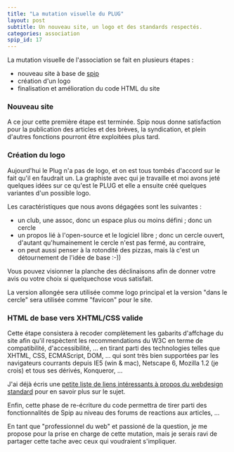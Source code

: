 ```yaml
---
title: "La mutation visuelle du PLUG"
layout: post
subtitle: Un nouveau site, un logo et des standards respectés.
categories: association
spip_id: 17
---
```

La mutation visuelle de l'association se fait en plusieurs étapes :

- nouveau site à base de [spip](http://www.spip.org/)
- création d'un logo
- finalisation et amélioration du code HTML du site

### Nouveau site ###
A ce jour cette première étape est terminée. Spip nous donne satisfaction pour la publication des articles et des brèves, la syndication, et plein d'autres fonctions pourront être exploitées plus tard.

### Création du logo ###

Aujourd'hui le Plug n'a pas de logo, et on est tous tombés d'accord sur le fait qu'il en faudrait un. La graphiste avec qui je travaille et moi avons jeté quelques idées sur ce qu'est le PLUG et elle a ensuite créé quelques variantes d'un possible logo.

Les caractéristiques que nous avons dégagées sont les suivantes :

* un club, une assoc, donc un espace plus ou moins défini ; donc un cercle
* un propos lié à l'open-source et le logiciel libre ; donc un cercle ouvert, d'autant qu'humainement le cercle n'est pas fermé, au contraire,
* on peut aussi penser à la rotondité des pizzas, mais là c'est un détournement de l'idée de base :-))

Vous pouvez visionner la planche des déclinaisons afin de donner  votre avis ou votre choix si quelquechose vous satisfait.

La version allongée sera utilisée comme logo principal et la version "dans le cercle" sera utilisée comme "favicon" pour le site.

### HTML de base vers XHTML/CSS valide ###
Cette étape consistera à recoder complètement les gabarits d'affchage du site afin qu'il respèctent les recommendations du W3C en terme de compatibilité, d'accessibilité, … en tirant parti des technologies telles que XHTML, CSS, ECMAScript, DOM, … qui sont très bien supportées par les navigateurs courrants depuis IE5 (win &amp; mac), Netscape 6, Mozilla 1.2 (je crois) et tous ses dérivés, Konqueror, …

J'ai déjà écris une [petite liste de liens intéressants à propos du webdesign standard](/r/10) pour en savoir plus sur le sujet.

Enfin, cette phase de re-écriture du code permettra de tirer parti des fonctionnalités de Spip au niveau des forums de reactions aux articles, …

En tant que "professionnel du web" et passioné de la question, je me propose pour la prise en charge de cette mutation, mais je serais ravi de partager cette tache avec ceux qui voudraient s'impliquer.